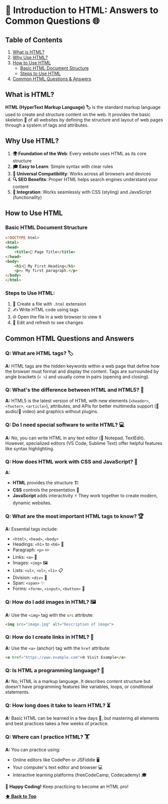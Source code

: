 # **📝 Introduction to HTML: Answers to Common Questions 🌐**

## Table of Contents

1. [What is HTML?](#what-is-html?)
2. [Why Use HTML?](#why-use-html?)
3. [How to Use HTML](#how-to-use-html)
    - [Basic HTML Document Structure](#basic-html-document-structure)
    - [Steps to Use HTML](#steps-to-use-html:)
4. [Common HTML Questions & Answers](#common-html-questions-and-answers)

## What is HTML?

**HTML (HyperText Markup Language) 🏷️** is the standard markup language used to create and structure content on the web. It provides the basic skeleton 🦴 of all websites by defining the structure and layout of web pages through a system of tags and attributes.

## Why Use HTML?

1. **🌍 Foundation of the Web**: Every website uses HTML as its core structure
2. **🎓 Easy to Learn**: Simple syntax with clear rules
3. **🔄 Universal Compatibility**: Works across all browsers and devices
4. **🔍 SEO Benefits**: Proper HTML helps search engines understand your content
5. **🧩 Integration**: Works seamlessly with CSS (styling) and JavaScript (functionality)

## How to Use HTML

### Basic HTML Document Structure

```html 
<!DOCTYPE html>
<html>
<head>
    <title>📄 Page Title</title>
</head>
<body>
    <h1>📌 My First Heading</h1>
    <p>✏️ My first paragraph.</p>
</body>
</html>
```

### Steps to Use HTML:
1. 📁 Create a file with `.html` extension
2. ✍️ Write HTML code using tags
3. 🌐 Open the file in a web browser to view it
4. 🔄 Edit and refresh to see changes

## Common HTML Questions and Answers

### Q: What are HTML tags? 🏷️
**A:** HTML tags are the hidden keywords within a web page that define how the browser must format and display the content. Tags are surrounded by angle brackets (`< >`) and usually come in pairs (opening and closing).

### Q: What's the difference between HTML and HTML5? 🔄
**A:** HTML5 is the latest version of HTML with new elements (`<header>`, `<footer>`, `<article>`), attributes, and APIs for better multimedia support (🎵 audio/🎥 video) and graphics without plugins.

### Q: Do I need special software to write HTML? 💻
**A:** No, you can write HTML in any text editor (📝 Notepad, TextEdit). However, specialized editors (VS Code, Sublime Text) offer helpful features like syntax highlighting.

### Q: How does HTML work with CSS and JavaScript? 🧩
**A:** 
- **HTML** provides the structure 🏗️
- **CSS** controls the presentation 🎨
- **JavaScript** adds interactivity ⚡
They work together to create modern, dynamic websites.

### Q: What are the most important HTML tags to know? 🏆
**A:** Essential tags include:
- `<html>`, `<head>`, `<body>`
- Headings: `<h1>` to `<h6>` 📑
- Paragraph: `<p>` ✏️
- Links: `<a>` 🔗
- Images: `<img>` 🖼️
- Lists: `<ul>`, `<ol>`, `<li>` 📋
- Division: `<div>` 🧱
- Span: `<span>` ✨
- Forms: `<form>`, `<input>`, `<button>` 📝

### Q: How do I add images in HTML? 🖼️
**A:** Use the `<img>` tag with the `src` attribute:
```html
<img src="image.jpg" alt="Description of image">
```

### Q: How do I create links in HTML? 🔗
**A:** Use the `<a>` (anchor) tag with the `href` attribute:
```html
<a href="https://www.example.com">🌐 Visit Example</a>
```

### Q: Is HTML a programming language? 🤖
**A:** No, HTML is a markup language. It describes content structure but doesn't have programming features like variables, loops, or conditional statements.

### Q: How long does it take to learn HTML? ⏳
**A:** Basic HTML can be learned in a few days 📅, but mastering all elements and best practices takes a few weeks of practice.

### Q: Where can I practice HTML? 🏋️
**A:** You can practice using:
- Online editors like CodePen or JSFiddle 🖥️
- Your computer's text editor and browser 💻
- Interactive learning platforms (freeCodeCamp, Codecademy) 🎓

🚀 **Happy Coding!** Keep practicing to become an HTML pro!

 **[⬆ Back to Top](#table-of-contents)**